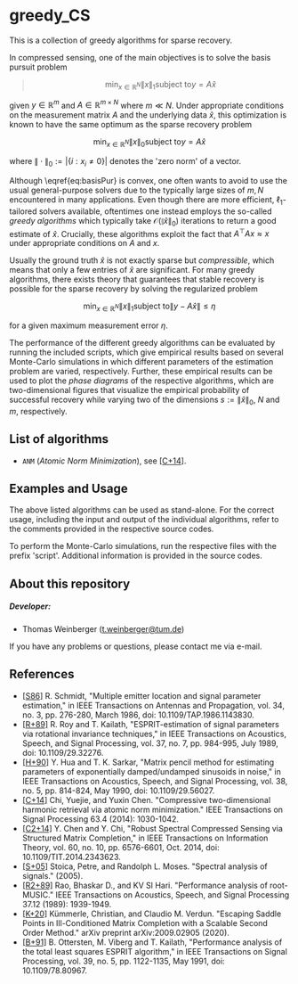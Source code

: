 # greedy_CS
This is a collection of greedy algorithms for sparse recovery.

In compressed sensing, one of the main objectives is to solve the basis pursuit problem

>$$\min_{x \in \mathds{R}^N} \|x \|_1 \text{subject to} y = A\hat{x} \label{eq:basisPur}$$


given $y\in \mathds{R}^m$ and $A\in \mathds{R}^{m \times N}$ where $m \ll N$. Under appropriate conditions on the measurement matrix $A$ and the underlying data $\hat{x}$, this optimization is known to have the same optimum as the sparse recovery problem
>
$$
\min_{x \in \mathds{R}^N} \|x \|_0 \text{subject to} y = A\hat{x}
$$

where $\|\cdot\|_0:=|\{i: x_i \neq 0\}|$ denotes the 'zero norm' of a vector.

Although \eqref{eq:basisPur} is convex, one often wants to avoid to use the usual general-purpose solvers due to the typically large sizes of $m,N$ encountered in many applications. Even though there are more efficient, $\ell_1$-tailored solvers available, oftentimes one instead employs the so-called _greedy algorithms_ which typically take $\mathcal{O}(\|\hat{x}\|_0)$ iterations to return a good estimate of $\hat{x}$. Crucially, these algorithms exploit the fact that $A^\top Ax\approx x$ under appropriate conditions on $A$ and $x$.

Usually the ground truth $\hat{x}$ is not exactly sparse but _compressible_, which means that only a few entries of $\hat{x}$ are significant. For many greedy algorithms, there exists theory that guarantees that stable recovery is possible for the sparse recovery by solving the regularized problem
>
$$
\min_{x \in \mathds{R}^N} \|x \|_1 \text{subject to} \|y-A\hat{x}\|\leq \eta
$$

for a given maximum measurement error $\eta$.

The performance of the different greedy algorithms can be evaluated by running the included scripts, which give empirical results based on several Monte-Carlo simulations in which different parameters of the estimation problem are varied, respectively. Further, these empirical results can be used to plot the _phase diagrams_ of the respective algorithms, which are two-dimensional figures that visualize the empirical probability of successful recovery while varying two of the dimensions $s:=\|\hat{x}\|_0$, $N$ and $m$, respectively.

## List of algorithms

* `ANM` (_Atomic Norm Minimization_), see [[C+14]](https://ieeexplore.ieee.org/abstract/document/6998075).

## Examples and Usage
The above listed algorithms can be used as stand-alone. For the correct usage, including the input and output of the individual algorithms, refer to the comments provided in the respective source codes.

To perform the Monte-Carlo simulations, run the respective files with the prefix 'script'. Additional information is provided in the source codes.

## About this repository
##### Developer:
* Thomas Weinberger (<t.weinberger@tum.de>)

If you have any problems or questions, please contact me via e-mail.

## References
 - [[S86]](https://ieeexplore.ieee.org/abstract/document/1143830) R. Schmidt, "Multiple emitter location and signal parameter estimation," in IEEE Transactions on Antennas and Propagation, vol. 34, no. 3, pp. 276-280, March 1986, doi: 10.1109/TAP.1986.1143830.
 - [[R+89]](https://ieeexplore.ieee.org/document/32276) R. Roy and T. Kailath, "ESPRIT-estimation of signal parameters via rotational invariance techniques," in IEEE Transactions on Acoustics, Speech, and Signal Processing, vol. 37, no. 7, pp. 984-995, July 1989, doi: 10.1109/29.32276.
 - [[H+90]](https://ieeexplore.ieee.org/document/56027) Y. Hua and T. K. Sarkar, "Matrix pencil method for estimating parameters of exponentially damped/undamped sinusoids in noise," in IEEE Transactions on Acoustics, Speech, and Signal Processing, vol. 38, no. 5, pp. 814-824, May 1990, doi: 10.1109/29.56027.
 - [[C+14]](https://ieeexplore.ieee.org/abstract/document/6998075) Chi, Yuejie, and Yuxin Chen. "Compressive two-dimensional harmonic retrieval via atomic norm minimization." IEEE Transactions on Signal Processing 63.4 (2014): 1030-1042.
 - [[C2+14]](https://ieeexplore.ieee.org/document/6867345) Y. Chen and Y. Chi, "Robust Spectral Compressed Sensing via Structured Matrix Completion," in IEEE Transactions on Information Theory, vol. 60, no. 10, pp. 6576-6601, Oct. 2014, doi: 10.1109/TIT.2014.2343623.
 - [[S+05]](http://user.it.uu.se/~ps/SAS-new.pdf) Stoica, Petre, and Randolph L. Moses. "Spectral analysis of signals." (2005).
 - [[R2+89]](https://ieeexplore.ieee.org/document/45540) Rao, Bhaskar D., and KV Sl Hari. "Performance analysis of root-MUSIC." IEEE Transactions on Acoustics, Speech, and Signal Processing 37.12 (1989): 1939-1949.
 - [[K+20]](https://arxiv.org/abs/2009.02905) Kümmerle, Christian, and Claudio M. Verdun. "Escaping Saddle Points in Ill-Conditioned Matrix Completion with a Scalable Second Order Method." arXiv preprint arXiv:2009.02905 (2020).
 - [[B+91]](https://ieeexplore.ieee.org/document/80967) B. Ottersten, M. Viberg and T. Kailath, "Performance analysis of the total least squares ESPRIT algorithm," in IEEE Transactions on Signal Processing, vol. 39, no. 5, pp. 1122-1135, May 1991, doi: 10.1109/78.80967.
